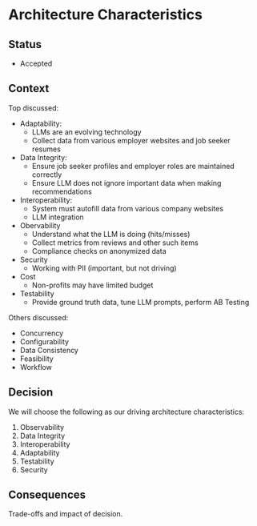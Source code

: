 # Architecture Characteristics

## Status

- Accepted

## Context

Top discussed:

- Adaptability:
  - LLMs are an evolving technology
  - Collect data from various employer websites and job seeker resumes
- Data Integrity:
  - Ensure job seeker profiles and employer roles are maintained correctly
  - Ensure LLM does not ignore important data when making recommendations
- Interoperability:
  - System must autofill data from various company websites
  - LLM integration
- Obervability
  - Understand what the LLM is doing (hits/misses)
  - Collect metrics from reviews and other such items
  - Compliance checks on anonymized data
- Security
  - Working with PII (important, but not driving)
- Cost
  - Non-profits may have limited budget
- Testability
  - Provide ground truth data, tune LLM prompts, perform AB Testing

Others discussed:

- Concurrency
- Configurability
- Data Consistency
- Feasibility
- Workflow

## Decision

We will choose the following as our driving architecture characteristics:

1. Observability
2. Data Integrity
3. Interoperability
4. Adaptability
5. Testability
6. Security

## Consequences

Trade-offs and impact of decision.
